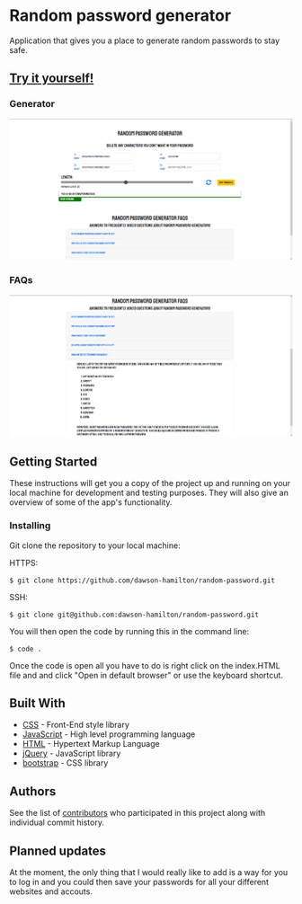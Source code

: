 # Random password generator

Application that gives you a place to generate random passwords to stay safe. 

## [Try it yourself!](https://dawson-hamilton.github.io/random-password/)

### Generator

![image](./images/generator.png)

### FAQs

![image](./images/faqs.png)

## Getting Started

These instructions will get you a copy of the project up and running on your local machine for 
development and testing purposes. They will also give an overview of some of the app's functionality. 

### Installing

Git clone the repository to your local machine:

HTTPS:
````
$ git clone https://github.com/dawson-hamilton/random-password.git
````
SSH:
````
$ git clone git@github.com:dawson-hamilton/random-password.git
````

You will then open the code by running this in the command line:
````
$ code .
````

Once the code is open all you have to do is right click on the index.HTML file and and click "Open in default browser" or use the keyboard shortcut. 

## Built With

* [CSS](https://developer.mozilla.org/en-US/docs/Web/CSS) - Front-End style library
* [JavaScript](https://developer.mozilla.org/en-US/docs/Web/javascript) - High level programming language
* [HTML](https://developer.mozilla.org/en-US/docs/Web/HTML) - Hypertext Markup Language
* [jQuery](https://jquery.com) - JavaScript library
* [bootstrap](https://getbootstrap.com) - CSS library

## Authors

See the list of [contributors](https://github.com/dawson-hamilton/random-password/graphs/contributors) who participated 
in this project along with individual commit history. 

## Planned updates

At the moment, the only thing that I would really like to add is a way for you to log in and you could then save your passwords for all your different websites and accouts. 
